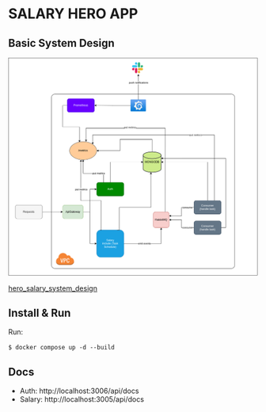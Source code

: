 # SALARY HERO APP

## Basic System Design
![alt text](image/salary_hero_design.png)

[hero_salary_system_design](https://viewer.diagrams.net/?tags=%7B%7D&highlight=0000ff&edit=_blank&layers=1&nav=1&title=Untitled%20Diagram.drawio#Uhttps%3A%2F%2Fdrive.google.com%2Fuc%3Fid%3D190rB9xnCYO6CqR-1Emsp9TMjQPeYJIOH%26export%3Ddownload#%7B%22pageId%22%3A%22cr6ubANpRbbj3fDNgJnN%22%7D)

## Install & Run
Run: 
```
$ docker compose up -d --build
```

## Docs
- Auth: http://localhost:3006/api/docs
- Salary: http://localhost:3005/api/docs

